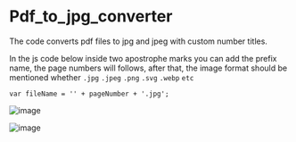# Pdf_to_jpg_converter
The code converts pdf files to jpg and jpeg with custom number titles.

In the js code below inside two apostrophe marks you can add the prefix name, the page numbers will follows, after that, the image format should be mentioned whether `.jpg` `.jpeg` `.png` `.svg` `.webp` `etc`
```
var fileName = '' + pageNumber + '.jpg';
```
![image](https://github.com/Abinbn/Pdf_to_jpg_converter/assets/82628577/ad999c5d-5a28-431c-a8d5-e980d40cc28d)

![image](https://github.com/Abinbn/Pdf_to_jpg_converter/assets/82628577/993ecd82-1da8-4f09-8e50-d0e5b67f45c6)

